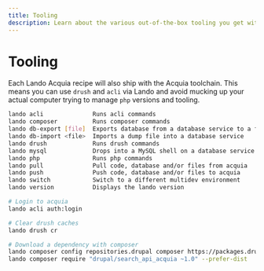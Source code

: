 ```yaml
---
title: Tooling
description: Learn about the various out-of-the-box tooling you get with the Lando Acquia recipe.
---
```


# Tooling

Each Lando Acquia recipe will also ship with the Acquia toolchain. This means you can use `drush` and `acli` via Lando and avoid mucking up your actual computer trying to manage `php` versions and tooling.

```bash
lando acli              Runs acli commands
lando composer          Runs composer commands
lando db-export [file]  Exports database from a database service to a file
lando db-import <file>  Imports a dump file into a database service
lando drush             Runs drush commands
lando mysql             Drops into a MySQL shell on a database service
lando php               Runs php commands
lando pull              Pull code, database and/or files from acquia
lando push              Push code, database and/or files to acquia
lando switch            Switch to a different multidev environment
lando version           Displays the lando version
```

```bash
# Login to acquia
lando acli auth:login

# Clear drush caches
lando drush cr

# Download a dependency with composer
lando composer config repositories.drupal composer https://packages.drupal.org/8
lando composer require "drupal/search_api_acquia ~1.0" --prefer-dist
```
